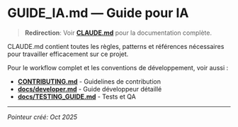 # GUIDE_IA.md — Guide pour IA

> **Redirection**: Voir **[CLAUDE.md](CLAUDE.md)** pour la documentation complète.

CLAUDE.md contient toutes les règles, patterns et références nécessaires pour travailler efficacement sur ce projet.

Pour le workflow complet et les conventions de développement, voir aussi :
- **[CONTRIBUTING.md](CONTRIBUTING.md)** - Guidelines de contribution
- **[docs/developer.md](docs/developer.md)** - Guide développeur détaillé
- **[docs/TESTING_GUIDE.md](docs/TESTING_GUIDE.md)** - Tests et QA

---

*Pointeur créé: Oct 2025*
